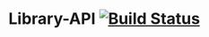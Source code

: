 # Library-API [![Build Status](https://app.travis-ci.com/DouglasLiebl/Library-API.svg?branch=main)](https://app.travis-ci.com/github/DouglasLiebl/Library-API)
